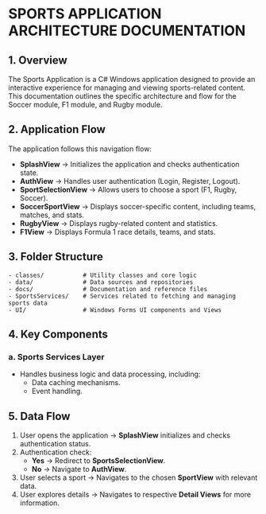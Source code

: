 ﻿# SPORTS APPLICATION ARCHITECTURE DOCUMENTATION

## 1. Overview
The Sports Application is a C# Windows application designed to provide an interactive experience for managing and viewing sports-related content. This documentation outlines the specific architecture and flow for the Soccer module, F1 module, and Rugby module.

## 2. Application Flow
The application follows this navigation flow:
- **SplashView** -> Initializes the application and checks authentication state.
- **AuthView** -> Handles user authentication (Login, Register, Logout).
- **SportSelectionView** -> Allows users to choose a sport (F1, Rugby, Soccer).
- **SoccerSportView** -> Displays soccer-specific content, including teams, matches, and stats.
- **RugbyView** -> Displays rugby-related content and statistics.
- **F1View** -> Displays Formula 1 race details, teams, and stats.

## 3. Folder Structure
```
- classes/           # Utility classes and core logic
- data/              # Data sources and repositories
- docs/              # Documentation and reference files
- SportsServices/    # Services related to fetching and managing sports data
- UI/                # Windows Forms UI components and Views
```

## 4. Key Components
### a. Sports Services Layer
- Handles business logic and data processing, including:
  - Data caching mechanisms.
  - Event handling.

## 5. Data Flow
1. User opens the application -> **SplashView** initializes and checks authentication status.
2. Authentication check:
   - **Yes** → Redirect to **SportsSelectionView**.
   - **No** → Navigate to **AuthView**.
3. User selects a sport → Navigates to the chosen **SportView** with relevant data.
4. User explores details → Navigates to respective **Detail Views** for more information.